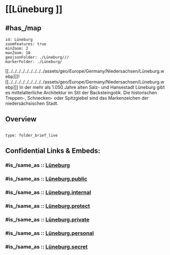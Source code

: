 # [[Lüneburg ]]


## #has_/map 

```leaflet
id: Lüneburg
zoomFeatures: true 
minZoom: 2 
maxZoom: 18
geojsonFolder: ./Lüneburg///
markerFolder: ./Lüneburg/
```

[[../../../../../../../../../assets/geo/Europe/Germany/Niedersachsen/Lüneburg.webp]]]![[../../../../../../../../../assets/geo/Europe/Germany/Niedersachsen/Lüneburg.webp]]]
In der mehr als 1.050 Jahre alten Salz- und Hansestadt Lüneburg 
gibt es mittelalterliche Architektur im Stil der Backsteingotik. 
Die historischen Treppen-, Schnecken- oder Spitzgiebel 
sind das Markenzeichen der niedersächsischen Stadt.
## Overview
 
```folderv
```

```ccard
type: folder_brief_live
```
 


## Confidential Links & Embeds: 

### #is_/same_as :: [Lüneburg](/_Standards/Earth/Continent/Europe/Europe~Central/Germany/Germany~West/Niedersachsen/counties~Niedersachsen/Lüneburg.md) 

### #is_/same_as :: [Lüneburg.public](/_public/Earth/Continent/Europe/Europe~Central/Germany/Germany~West/Niedersachsen/counties~Niedersachsen/Lüneburg.public.md) 

### #is_/same_as :: [Lüneburg.internal](/_internal/Earth/Continent/Europe/Europe~Central/Germany/Germany~West/Niedersachsen/counties~Niedersachsen/Lüneburg.internal.md) 

### #is_/same_as :: [Lüneburg.protect](/_protect/Earth/Continent/Europe/Europe~Central/Germany/Germany~West/Niedersachsen/counties~Niedersachsen/Lüneburg.protect.md) 

### #is_/same_as :: [Lüneburg.private](/_private/Earth/Continent/Europe/Europe~Central/Germany/Germany~West/Niedersachsen/counties~Niedersachsen/Lüneburg.private.md) 

### #is_/same_as :: [Lüneburg.personal](/_personal/Earth/Continent/Europe/Europe~Central/Germany/Germany~West/Niedersachsen/counties~Niedersachsen/Lüneburg.personal.md) 

### #is_/same_as :: [Lüneburg.secret](/_secret/Earth/Continent/Europe/Europe~Central/Germany/Germany~West/Niedersachsen/counties~Niedersachsen/Lüneburg.secret.md)

